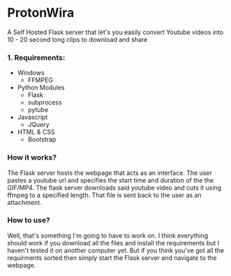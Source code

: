 # ProtonWira
A Self Hosted Flask server that let's you easily convert Youtube videos into 10 - 20 second long clips to download and share


### 1. Requirements:
- Windows
  - FFMPEG
- Python Modules
  - Flask
  - subprocess
  - pytube
- Javascript
  - JQuery
- HTML & CSS
  - Bootstrap
  
### How it works?
The Flask server hosts the webpage that acts as an interface. The user pastes a youtube url and specifies the start time and duration of the the GIF/MP4. The flask server downloads said youtube video and cuts it using ffmpeg to a specified length. That file is sent back to the user as an attachment.

### How to use?
Well, that's something I'm going to have to work on. I think everything should work if you download all the files and install the requirements but I haven't tested it on another computer yet. But if you think you've got all the requirments sorted then simply start the Flask server and navigate to the webpage.
